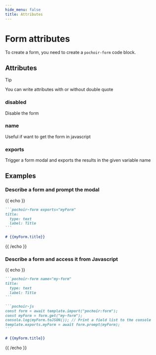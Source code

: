 ```yaml
---
hide_menu: false
title: Attributes
---
```

# Form attributes

To create a form, you need to create a `pochoir-form` code block.

## Attributes

> [!tip]
> You can write attributes with or without double quote

### disabled

Disable the form

### name

Useful if want to get the form in javascript

### exports

Trigger a form modal and exports the results in the given variable name

## Examples

### Describe a form and prompt the modal

{{ echo }}
````md
```pochoir-form exports="myForm"
title:
  type: text
  label: Title
```

# {{myForm.title}}
````
{{ /echo }}

### Describe a form and access it from Javascript

{{ echo }}
````md
```pochoir-form name="my-form"
title:
  type: text
  label: Title
```

```pochoir-js
const form = await template.import("pochoir:form");
const myForm = form.get("my-form");
console.log(myForm.toJSON()); // Print a field list to the console
template.exports.myForm = await form.prompt(myForm);
```

# {{myForm.title}}
````
{{ /echo }}
